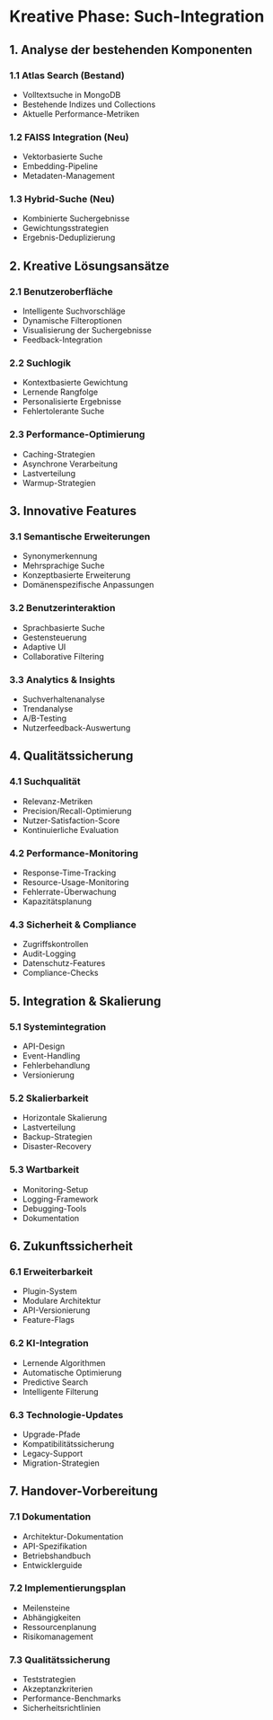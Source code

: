 # Kreative Phase: Such-Integration

## 1. Analyse der bestehenden Komponenten

### 1.1 Atlas Search (Bestand)
- Volltextsuche in MongoDB
- Bestehende Indizes und Collections
- Aktuelle Performance-Metriken

### 1.2 FAISS Integration (Neu)
- Vektorbasierte Suche
- Embedding-Pipeline
- Metadaten-Management

### 1.3 Hybrid-Suche (Neu)
- Kombinierte Suchergebnisse
- Gewichtungsstrategien
- Ergebnis-Deduplizierung

## 2. Kreative Lösungsansätze

### 2.1 Benutzeroberfläche
- Intelligente Suchvorschläge
- Dynamische Filteroptionen
- Visualisierung der Suchergebnisse
- Feedback-Integration

### 2.2 Suchlogik
- Kontextbasierte Gewichtung
- Lernende Rangfolge
- Personalisierte Ergebnisse
- Fehlertolerante Suche

### 2.3 Performance-Optimierung
- Caching-Strategien
- Asynchrone Verarbeitung
- Lastverteilung
- Warmup-Strategien

## 3. Innovative Features

### 3.1 Semantische Erweiterungen
- Synonymerkennung
- Mehrsprachige Suche
- Konzeptbasierte Erweiterung
- Domänenspezifische Anpassungen

### 3.2 Benutzerinteraktion
- Sprachbasierte Suche
- Gestensteuerung
- Adaptive UI
- Collaborative Filtering

### 3.3 Analytics & Insights
- Suchverhaltenanalyse
- Trendanalyse
- A/B-Testing
- Nutzerfeedback-Auswertung

## 4. Qualitätssicherung

### 4.1 Suchqualität
- Relevanz-Metriken
- Precision/Recall-Optimierung
- Nutzer-Satisfaction-Score
- Kontinuierliche Evaluation

### 4.2 Performance-Monitoring
- Response-Time-Tracking
- Resource-Usage-Monitoring
- Fehlerrate-Überwachung
- Kapazitätsplanung

### 4.3 Sicherheit & Compliance
- Zugriffskontrollen
- Audit-Logging
- Datenschutz-Features
- Compliance-Checks

## 5. Integration & Skalierung

### 5.1 Systemintegration
- API-Design
- Event-Handling
- Fehlerbehandlung
- Versionierung

### 5.2 Skalierbarkeit
- Horizontale Skalierung
- Lastverteilung
- Backup-Strategien
- Disaster-Recovery

### 5.3 Wartbarkeit
- Monitoring-Setup
- Logging-Framework
- Debugging-Tools
- Dokumentation

## 6. Zukunftssicherheit

### 6.1 Erweiterbarkeit
- Plugin-System
- Modulare Architektur
- API-Versionierung
- Feature-Flags

### 6.2 KI-Integration
- Lernende Algorithmen
- Automatische Optimierung
- Predictive Search
- Intelligente Filterung

### 6.3 Technologie-Updates
- Upgrade-Pfade
- Kompatibilitätssicherung
- Legacy-Support
- Migration-Strategien

## 7. Handover-Vorbereitung

### 7.1 Dokumentation
- Architektur-Dokumentation
- API-Spezifikation
- Betriebshandbuch
- Entwicklerguide

### 7.2 Implementierungsplan
- Meilensteine
- Abhängigkeiten
- Ressourcenplanung
- Risikomanagement

### 7.3 Qualitätssicherung
- Teststrategien
- Akzeptanzkriterien
- Performance-Benchmarks
- Sicherheitsrichtlinien 